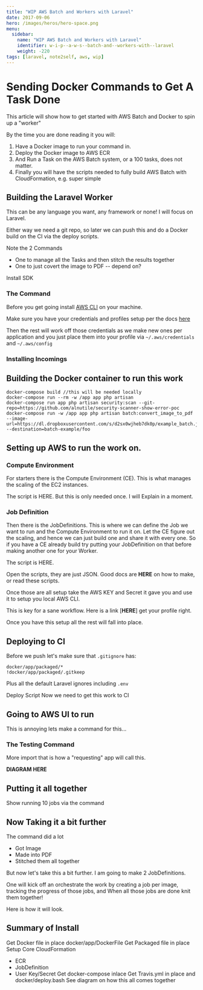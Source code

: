 ```yaml
---
title: "WIP AWS Batch and Workers with Laravel"
date: 2017-09-06
hero: /images/heros/hero-space.png
menu:
  sidebar:
    name: "WIP AWS Batch and Workers with Laravel"
    identifier: w-i-p--a-w-s--batch-and--workers-with--laravel
    weight: -220
tags: [laravel, note2self, aws, wip]
---
```


# Sending Docker Commands to Get A Task Done

This article will show how to get started with AWS Batch and Docker to spin up a "worker"

By the time you are done reading it you will:

  1. Have a Docker image to run your command in.
  1. Deploy the Docker image to AWS ECR
  1. And Run a Task on the AWS Batch system, or a 100 tasks, does not matter.
  1. Finally you will have the scripts needed to fully build AWS Batch with CloudFormation, e.g. super simple
  


## Building the Laravel Worker
This can be any language you want, any framework or none! I will focus on Laravel.

Either way we need a git repo, so later we can push this and do a Docker build on the CI via the deploy scripts.



Note the 2 Commands 

* One to manage all the Tasks and then stitch the results together
* One to just covert the image to PDF
  -- depend on?

Install SDK


### The Command

Before you get going install [AWS CLI](https://aws.amazon.com/cli/) on your machine.

Make sure you have your credentials and profiles setup per the docs [here](http://docs.aws.amazon.com/cli/latest/userguide/cli-chap-getting-started.html)

Then the rest will work off those credentials as we make new ones per application and you just place them into your profile via `~/.aws/credentials` and `~/.aws/config`


### Installing Incomings


## Building the Docker container to run this work

```
docker-compose build //this will be needed locally 
docker-compose run --rm -w /app app php artisan 
docker-compose run app php artisan security:scan --git-repo=https://github.com/alnutile/security-scanner-show-error-poc
docker-compose run -w /app app php artisan batch:convert_image_to_pdf --image-url=https://dl.dropboxusercontent.com/s/d2sx0wjheb7dk0p/example_batch.jpg --destination=batch-example/foo
```

## Setting up AWS to run the work on.


### Compute Environment
For starters there is the Compute Environment (CE). This is what manages the scaling of the EC2 instances.

The script is HERE. But this is only needed once. I will Explain in a moment.


### Job Definition
Then there is the JobDefinitions. This is where we can define the Job we want to run and the Compute Environment to run it on. Let the CE figure out the scaling, and hence we can just build one and share it with every one.
So if you have a CE already build try putting your JobDefinition on that before making another one for your Worker.

The script is HERE. 

Open the scripts, they are just JSON. Good docs are **HERE** on how to make, or read these scripts.


Once those are all setup take the AWS KEY and Secret it gave you and use it to setup you local AWS CLI.

This is key for a sane workflow. Here is a link [**HERE**] get your profile right. 


Once you have this setup all the rest will fall into place.



## Deploying to CI 

Before we push let's make sure that `.gitignore` has:

```
docker/app/packaged/*
!docker/app/packaged/.gitkeep
```

Plus all the default Laravel ignores including `.env`


Deploy Script
Now we need to get this work to CI



## Going to AWS UI to run


This is annoying lets make a command for this...

### The Testing Command

More import that is how a "requesting" app will call this.

**DIAGRAM HERE**


## Putting it all together


Show running 10 jobs via the command


## Now Taking it a bit further

The command did a lot

  * Got Image
  * Made into PDF
  * Stitched them all together
  
But now let's take this a bit further. I am going to make 2 JobDefinitions.

One will kick off an orchestrate the work by creating a job per image, tracking the progress of those jobs, and
When all those jobs are done knit them together!

Here is how it will look.


## Summary of Install


Get Docker file in place docker/app/DockerFile
Get Packaged file in place
Setup Core CloudFormation
  * ECR
  * JobDefinition
  * User Key/Secret
Get docker-compose inlace
Get Travis.yml in place and docker/deploy.bash
See diagram on how this all comes together